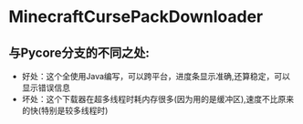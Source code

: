 # MinecraftCursePackDownloader
## 与Pycore分支的不同之处:
- 好处：这个全使用Java编写，可以跨平台，进度条显示准确,还算稳定，可以显示错误信息
- 坏处：这个下载器在超多线程时耗内存很多(因为用的是缓冲区),速度不比原来的快(特别是较多线程时)

